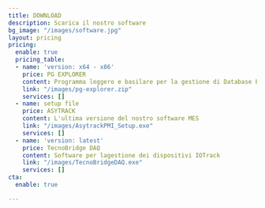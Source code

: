 ```yaml
---
title: DOWNLOAD
description: Scarica il nostro software
bg_image: "/images/software.jpg"
layout: pricing
pricing:
  enable: true
  pricing_table:
  - name: 'version: x64 - x86'
    price: PG EXPLORER
    content: Programma leggero e basilare per la gestione di Database PostgreSQL
    link: "/images/pg-explorer.zip"
    services: []
  - name: setup file
    price: ASYTRACK
    content: L'ultima versione del nostro software MES
    link: "/images/AsytrackPMI_Setup.exe"
    services: []
  - name: 'version: latest'
    price: TecnoBridge DAQ
    content: Software per lagestione dei dispositivi IOTrack
    link: "/images/TecnoBridgeDAQ.exe"
    services: []
cta:
  enable: true

---
```

